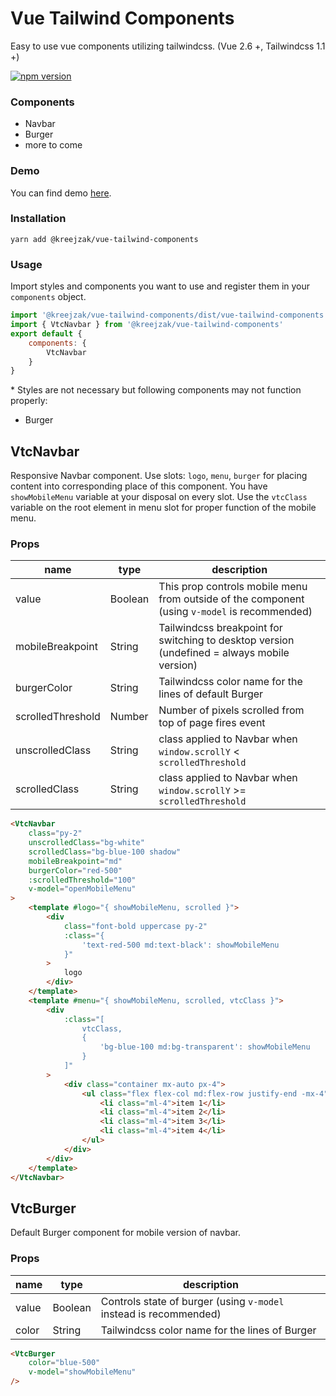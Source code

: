 # Vue Tailwind Components
Easy to use vue components utilizing tailwindcss. (Vue 2.6 +, Tailwindcss 1.1 +)

[![npm version](https://badge.fury.io/js/%40kreejzak%2Fvue-tailwind-components.svg)](https://badge.fury.io/js/%40kreejzak%2Fvue-tailwind-components)

### Components
- Navbar
- Burger
- more to come

### Demo
You can find demo [here](http://paulcross.cz/vue-tailwind-components/).

### Installation
```
yarn add @kreejzak/vue-tailwind-components
```

### Usage
Import styles and components you want to use and register them in your `components` object.
```javascript
import '@kreejzak/vue-tailwind-components/dist/vue-tailwind-components.css'
import { VtcNavbar } from '@kreejzak/vue-tailwind-components'
export default {
    components: {
        VtcNavbar
    }
}
```
\* Styles are not necessary but following components may not function properly:
- Burger

## VtcNavbar
Responsive Navbar component.
Use slots: `logo`, `menu`, `burger` for placing content into corresponding place of this component.
You have `showMobileMenu` variable at your disposal on every slot.
Use the `vtcClass` variable on the root element in menu slot for proper function of the mobile menu.

### Props
| name | type | description |
|---|---|---|
| value | Boolean | This prop controls mobile menu from outside of the component (using `v-model` is recommended) |
| mobileBreakpoint  | String | Tailwindcss breakpoint for switching to desktop version (undefined = always mobile version) |
| burgerColor | String | Tailwindcss color name for the lines of default Burger |
| scrolledThreshold | Number | Number of pixels scrolled from top of page fires event |
| unscrolledClass | String | class applied to Navbar when `window.scrollY` < `scrolledThreshold` |
| scrolledClass | String | class applied to Navbar when `window.scrollY` >= `scrolledThreshold` |
```html
<VtcNavbar
    class="py-2"
    unscrolledClass="bg-white"
    scrolledClass="bg-blue-100 shadow"
    mobileBreakpoint="md"
    burgerColor="red-500"
    :scrolledThreshold="100"
    v-model="openMobileMenu"
>
    <template #logo="{ showMobileMenu, scrolled }">
        <div
            class="font-bold uppercase py-2"
            :class="{
                'text-red-500 md:text-black': showMobileMenu
            }"
        >
            logo
        </div>
    </template>
    <template #menu="{ showMobileMenu, scrolled, vtcClass }">
        <div
            :class="[
                vtcClass,
                {
                    'bg-blue-100 md:bg-transparent': showMobileMenu
                }
            ]"
        >
            <div class="container mx-auto px-4">
                <ul class="flex flex-col md:flex-row justify-end -mx-4">
                    <li class="ml-4">item 1</li>
                    <li class="ml-4">item 2</li>
                    <li class="ml-4">item 3</li>
                    <li class="ml-4">item 4</li>
                </ul>
            </div>
        </div>
    </template>
</VtcNavbar>
```

## VtcBurger
Default Burger component for mobile version of navbar.

### Props
| name | type | description |
|---|---|---|
| value | Boolean | Controls state of burger (using `v-model` instead is recommended) |
| color  | String | Tailwindcss color name for the lines of Burger |
```html
<VtcBurger
    color="blue-500"
    v-model="showMobileMenu"
/>
```
